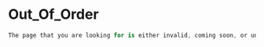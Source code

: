 # Out_Of_Order
```c#
The page that you are looking for is either invalid, coming soon, or under maintenance.
```

